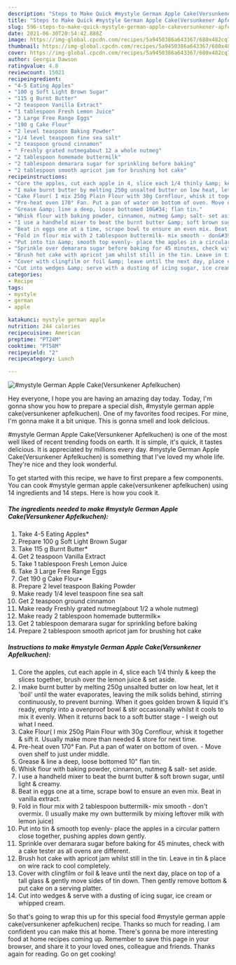 ```yaml
---
description: "Steps to Make Quick #mystyle German Apple Cake(Versunkener Apfelkuchen)"
title: "Steps to Make Quick #mystyle German Apple Cake(Versunkener Apfelkuchen)"
slug: 596-steps-to-make-quick-mystyle-german-apple-cakeversunkener-apfelkuchen
date: 2021-06-30T20:54:42.888Z
image: https://img-global.cpcdn.com/recipes/5a9450386a643367/680x482cq70/mystyle-german-apple-cakeversunkener-apfelkuchen-recipe-main-photo.jpg
thumbnail: https://img-global.cpcdn.com/recipes/5a9450386a643367/680x482cq70/mystyle-german-apple-cakeversunkener-apfelkuchen-recipe-main-photo.jpg
cover: https://img-global.cpcdn.com/recipes/5a9450386a643367/680x482cq70/mystyle-german-apple-cakeversunkener-apfelkuchen-recipe-main-photo.jpg
author: Georgia Dawson
ratingvalue: 4.8
reviewcount: 15021
recipeingredient:
- "4-5 Eating Apples"
- "100 g Soft Light Brown Sugar"
- "115 g Burnt Butter"
- "2 teaspoon Vanilla Extract"
- "1 tablespoon Fresh Lemon Juice"
- "3 Large Free Range Eggs"
- "190 g Cake Flour"
- "2 level teaspoon Baking Powder"
- "1/4 level teaspoon fine sea salt"
- "2 teaspoon ground cinnamon"
- " Freshly grated nutmegabout 12 a whole nutmeg"
- "2 tablespoon homemade buttermilk"
- "2 tablespoon demarara sugar for sprinkling before baking"
- "2 tablespoon smooth apricot jam for brushing hot cake"
recipeinstructions:
- "Core the apples, cut each apple in 4, slice each 1/4 thinly &amp; keep the slices together, brush over the lemon juice &amp; set aside."
- "I make burnt butter by melting 250g unsalted butter on low heat, let it &#39;boil&#39; until the water evaporates, leaving the milk solids behind, stirring continuously, to prevent burning. When it goes golden brown &amp; liquid it&#39;s ready, empty into a ovenproof bowl &amp; stir occasionally whilst it cools to mix it evenly. When it returns back to a soft butter stage - I weigh out what I need."
- "Cake Flour( I mix 250g Plain Flour with 30g Cornflour, whisk it together &amp; sift it. Usually make more than needed &amp; store for next time."
- "Pre-heat oven 170° Fan. Put a pan of water on bottom of oven. Move oven shelf to just under middle."
- "Grease &amp; line a deep, loose bottomed 10&#34; flan tin."
- "Whisk flour with baking powder, cinnamon, nutmeg &amp; salt- set aside."
- "I use a handheld mixer to beat the burnt butter &amp; soft brown sugar, until light &amp; creamy."
- "Beat in eggs one at a time, scrape bowl to ensure an even mix. Beat in vanilla extract."
- "Fold in flour mix with 2 tablespoon buttermilk- mix smooth - don&#39;t overmix. (I usually make my own buttermilk by mixing leftover milk with lemon juice)"
- "Put into tin &amp; smooth top evenly- place the apples in a circular pattern close together, pushing apples down gently."
- "Sprinkle over demarara sugar before baking for 45 minutes, check with a cake tester as all ovens are different."
- "Brush hot cake with apricot jam whilst still in the tin. Leave in tin &amp; place on wire rack to cool completely."
- "Cover with clingfilm or foil &amp; leave until the next day, place on top of a tall glass &amp; gently move sides of tin down. Then gently remove bottom &amp; put cake on a serving platter."
- "Cut into wedges &amp; serve with a dusting of icing sugar, ice cream or whipped cream."
categories:
- Recipe
tags:
- mystyle
- german
- apple

katakunci: mystyle german apple 
nutrition: 244 calories
recipecuisine: American
preptime: "PT24M"
cooktime: "PT58M"
recipeyield: "2"
recipecategory: Lunch

---
```



![#mystyle German Apple Cake(Versunkener Apfelkuchen)](https://img-global.cpcdn.com/recipes/5a9450386a643367/680x482cq70/mystyle-german-apple-cakeversunkener-apfelkuchen-recipe-main-photo.jpg)

Hey everyone, I hope you are having an amazing day today. Today, I'm gonna show you how to prepare a special dish, #mystyle german apple cake(versunkener apfelkuchen). One of my favorites food recipes. For mine, I'm gonna make it a bit unique. This is gonna smell and look delicious.

#mystyle German Apple Cake(Versunkener Apfelkuchen) is one of the most well liked of recent trending foods on earth. It is simple, it's quick, it tastes delicious. It is appreciated by millions every day. #mystyle German Apple Cake(Versunkener Apfelkuchen) is something that I've loved my whole life. They're nice and they look wonderful.




To get started with this recipe, we have to first prepare a few components. You can cook #mystyle german apple cake(versunkener apfelkuchen) using 14 ingredients and 14 steps. Here is how you cook it.

<!--inarticleads1-->

##### The ingredients needed to make #mystyle German Apple Cake(Versunkener Apfelkuchen):

1. Take 4-5 Eating Apples*
1. Prepare 100 g Soft Light Brown Sugar
1. Take 115 g Burnt Butter*
1. Get 2 teaspoon Vanilla Extract
1. Take 1 tablespoon Fresh Lemon Juice
1. Take 3 Large Free Range Eggs
1. Get 190 g Cake Flour•
1. Prepare 2 level teaspoon Baking Powder
1. Make ready 1/4 level teaspoon fine sea salt
1. Get 2 teaspoon ground cinnamon
1. Make ready  Freshly grated nutmeg(about 1/2 a whole nutmeg)
1. Make ready 2 tablespoon homemade buttermilk×
1. Get 2 tablespoon demarara sugar for sprinkling before baking
1. Prepare 2 tablespoon smooth apricot jam for brushing hot cake




<!--inarticleads2-->

##### Instructions to make #mystyle German Apple Cake(Versunkener Apfelkuchen):

1. Core the apples, cut each apple in 4, slice each 1/4 thinly &amp; keep the slices together, brush over the lemon juice &amp; set aside.
1. I make burnt butter by melting 250g unsalted butter on low heat, let it &#39;boil&#39; until the water evaporates, leaving the milk solids behind, stirring continuously, to prevent burning. When it goes golden brown &amp; liquid it&#39;s ready, empty into a ovenproof bowl &amp; stir occasionally whilst it cools to mix it evenly. When it returns back to a soft butter stage - I weigh out what I need.
1. Cake Flour( I mix 250g Plain Flour with 30g Cornflour, whisk it together &amp; sift it. Usually make more than needed &amp; store for next time.
1. Pre-heat oven 170° Fan. Put a pan of water on bottom of oven. - Move oven shelf to just under middle.
1. Grease &amp; line a deep, loose bottomed 10&#34; flan tin.
1. Whisk flour with baking powder, cinnamon, nutmeg &amp; salt- set aside.
1. I use a handheld mixer to beat the burnt butter &amp; soft brown sugar, until light &amp; creamy.
1. Beat in eggs one at a time, scrape bowl to ensure an even mix. Beat in vanilla extract.
1. Fold in flour mix with 2 tablespoon buttermilk- mix smooth - don&#39;t overmix. (I usually make my own buttermilk by mixing leftover milk with lemon juice)
1. Put into tin &amp; smooth top evenly- place the apples in a circular pattern close together, pushing apples down gently.
1. Sprinkle over demarara sugar before baking for 45 minutes, check with a cake tester as all ovens are different.
1. Brush hot cake with apricot jam whilst still in the tin. Leave in tin &amp; place on wire rack to cool completely.
1. Cover with clingfilm or foil &amp; leave until the next day, place on top of a tall glass &amp; gently move sides of tin down. Then gently remove bottom &amp; put cake on a serving platter.
1. Cut into wedges &amp; serve with a dusting of icing sugar, ice cream or whipped cream.




So that's going to wrap this up for this special food #mystyle german apple cake(versunkener apfelkuchen) recipe. Thanks so much for reading. I am confident you can make this at home. There's gonna be more interesting food at home recipes coming up. Remember to save this page in your browser, and share it to your loved ones, colleague and friends. Thanks again for reading. Go on get cooking!
